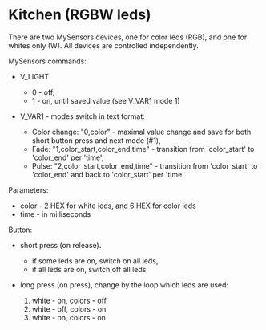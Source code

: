 # Kitchen (RGBW leds)

There are two MySensors devices, one for color leds (RGB), and one for whites only (W). 
All devices are controlled independently.

MySensors commands:

- V_LIGHT
    - 0 - off,
    - 1 - on, until saved value (see V_VAR1 mode 1)

- V_VAR1 - modes switch in text format:
    - Color change: "0,color" - maximal value change and save for both short button press and 
    next mode (\#1),
    - Fade: "1,color_start,color_end,time" - transition from 'color_start' to 'color_end' per 'time',
    - Pulse: "2,color_start,color_end,time" - transition from 'color_start' to 'color_end' and back to 'color_start' per 'time'

Parameters:

- color - 2 HEX for white leds, and 6 HEX for color leds
- time - in milliseconds

Button:
- short press (on release). 
    - if some leds are on, switch on all leds,
    - if all leds are on, switch off all leds

- long press (on press), change by the loop which leds are used:
    1. white - on, colors - off
    1. white - off, colors - on
    1. white - on, colors - on

